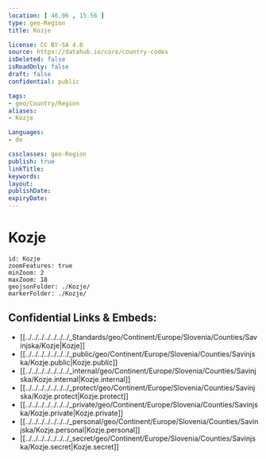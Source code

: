 ```yaml
---
location: [ 46.06 , 15.56 ] 
type: geo-Region
title: Kozje

license: CC BY-SA 4.0
source: https://datahub.io/core/country-codes
isDeleted: false
isReadOnly: false
draft: false
confidential: public

tags:
- geo/Country/Region
aliases:
- Kozje

Languages:
- de

cssclasses: geo-Region
publish: true
linkTitle: 
keywords: 
layout: 
publishDate: 
expiryDate: 
---
```


# Kozje

```leaflet
id: Kozje
zoomFeatures: true 
minZoom: 2 
maxZoom: 18
geojsonFolder: ./Kozje/
markerFolder: ./Kozje/
```


## Confidential Links & Embeds: 
- [[../../../../../../../_Standards/geo/Continent/Europe/Slovenia/Counties/Savinjska/Kozje|Kozje]] 
- [[../../../../../../../_public/geo/Continent/Europe/Slovenia/Counties/Savinjska/Kozje.public|Kozje.public]] 
- [[../../../../../../../_internal/geo/Continent/Europe/Slovenia/Counties/Savinjska/Kozje.internal|Kozje.internal]] 
- [[../../../../../../../_protect/geo/Continent/Europe/Slovenia/Counties/Savinjska/Kozje.protect|Kozje.protect]] 
- [[../../../../../../../_private/geo/Continent/Europe/Slovenia/Counties/Savinjska/Kozje.private|Kozje.private]] 
- [[../../../../../../../_personal/geo/Continent/Europe/Slovenia/Counties/Savinjska/Kozje.personal|Kozje.personal]] 
- [[../../../../../../../_secret/geo/Continent/Europe/Slovenia/Counties/Savinjska/Kozje.secret|Kozje.secret]] 

